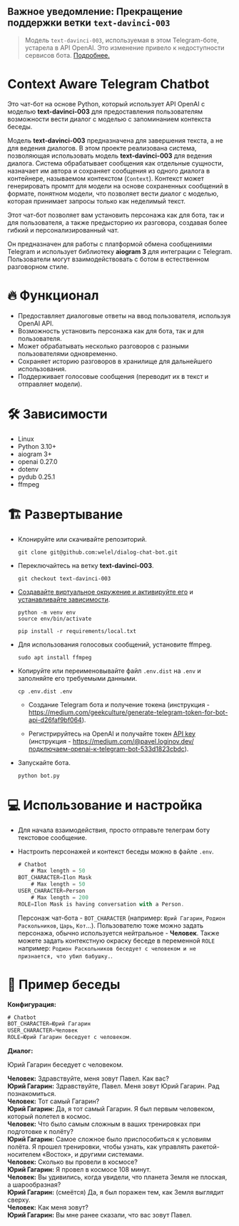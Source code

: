 ## Важное уведомление: Прекращение поддержки ветки `text-davinci-003`

> Модель `text-davinci-003`, используемая в этом Telegram-боте, устарела в API OpenAI. Это изменение привело к недоступности сервисов бота. [Подробнее.](https://platform.openai.com/docs/deprecations)


# Context Aware Telegram Chatbot

Это чат-бот на основе Python, который использует API OpenAI с моделью **text-davinci-003** для предоставления пользователям возможности вести диалог с моделью с запоминанием контекста беседы.

Модель **text-davinci-003** предназначена для завершения текста, а не для ведения диалогов. В этом проекте реализована система, позволяющая использовать модель **text-davinci-003** для ведения диалога. Система обрабатывает сообщения как отдельные сущности, назначает им автора и сохраняет сообщения из одного диалога в контейнере, называемом контекстом (`Context`). Контекст может генерировать промпт для модели на основе сохраненных сообщений в формате, понятном модели, что позволяет вести диалог с моделью, которая принимает запросы только как неделимый текст.

Этот чат-бот позволяет вам установить персонажа как для бота, так и для пользователя, а также предысторию их разговора, создавая более гибкий и персонализированный чат.

Он предназначен для работы с платформой обмена сообщениями Telegram и использует библиотеку **aiogram 3** для интеграции с Telegram. Пользователи могут взаимодействовать с ботом в естественном разговорном стиле.

# 🔥 Функционал

- Предоставляет диалоговые ответы на ввод пользователя, используя OpenAI API.
- Возможность установить персонажа как для бота, так и для пользователя.
- Может обрабатывать несколько разговоров с разными пользователями одновременно.
- Сохраняет историю разговоров в хранилище для дальнейшего использования.
- Поддерживает голосовые сообщения (переводит их в текст и отправляет модели).

# 🛠️ Зависимости

- Linux
- Python 3.10+
- aiogram 3+
- openai 0.27.0
- dotenv
- pydub 0.25.1
- ffmpeg

# 🏗️ Развертывание

- Клонируйте или скачивайте репозиторий.

    ```
    git clone git@github.com:welel/dialog-chat-bot.git
    ```

- Переключайтесь на ветку **text-davinci-003**.

    ```
    git checkout text-davinci-003
    ```

- [Создавайте виртуальное окружение и активируйте его](https://packaging.python.org/en/latest/guides/installing-using-pip-and-virtual-environments/#creating-a-virtual-environment) и [устанавливайте зависимости](https://packaging.python.org/en/latest/guides/installing-using-pip-and-virtual-environments/#using-requirements-files).

    ```
    python -m venv env
    source env/bin/activate
    ```

    ```
    pip install -r requirements/local.txt
    ```

- Для использования голосовых сообщений, установите ffmpeg.

    ```
    sudo apt install ffmpeg
    ```

- Копируйте или переименовывайте файл `.env.dist` на `.env` и заполняйте его требуемыми данными.

    ```
    cp .env.dist .env
    ```

    - Создание Telegram бота и получение токена (инструкция - https://medium.com/geekculture/generate-telegram-token-for-bot-api-d26faf9bf064).

    - Регистрируйтесь на OpenAI и получайте токен [API key](https://platform.openai.com/account/api-keys) (инструкция - https://medium.com/@pavel.loginov.dev/подключаем-openai-к-telegram-bot-533d1823cbdc).

- Запускайте бота.

    ```
    python bot.py
    ```

# 💻 Использование и настройка

- Для начала взаимодействия, просто отправьте телеграм боту текстовое сообщение.

- Настроить персонажей и контекст беседы можно в файле `.env`.

    ```js
    # Chatbot
        # Max length = 50
    BOT_CHARACTER=Ilon Mask
        # Max length = 50
    USER_CHARACTER=Person
        # Max length = 200
    ROLE=Ilon Mask is having conversation with a Person.
    ```

    Персонаж чат-бота - `BOT_CHARACTER` (например: `Юрий Гагарин`, `Родион Раскольников`, `Царь`, `Кот`...). Пользователю тоже можно задать персонажа, обычно используется нейтральное - **Человек**. Также можете задать контекстную окраску беседе в переменной `ROLE` например: `Родион Раскольников беседует с человеком и не признается, что убил бабушку.`.

# 💬 Пример беседы

**Конфигурация:**

```js
# Chatbot
BOT_CHARACTER=Юрий Гагарин
USER_CHARACTER=Человек
ROLE=Юрий Гагарин беседует с человеком.
```

**Диалог:**

Юрий Гагарин беседует с человеком.

**Человек:** Здравствуйте, меня зовут Павел. Как вас?<br>
**Юрий Гагарин:** Здравствуйте, Павел. Меня зовут Юрий Гагарин. Рад познакомиться.<br>
**Человек:** Тот самый Гагарин?<br>
**Юрий Гагарин:** Да, я тот самый Гагарин. Я был первым человеком, который полетел в космос.<br>
**Человек:** Что было самым сложным в ваших тренировках при подготовке к полёту?<br>
**Юрий Гагарин:** Самое сложное было приспособиться к условиям полёта. Я прошел тренировки, чтобы узнать, как управлять ракетой-носителем «Восток», и другими системами.<br>
**Человек:** Сколько вы провели в космосе?<br>
**Юрий Гагарин:** Я провел в космосе 108 минут.<br>
**Человек:** Вы удивились, когда увидели, что планета Земля не плоская, а шарообразная?<br>
**Юрий Гагарин:** (смеётся) Да, я был поражен тем, как Земля выглядит сверху.<br>
**Человек:** Как меня зовут?<br>
**Юрий Гагарин:** Вы мне ранее сказали, что вас зовут Павел.